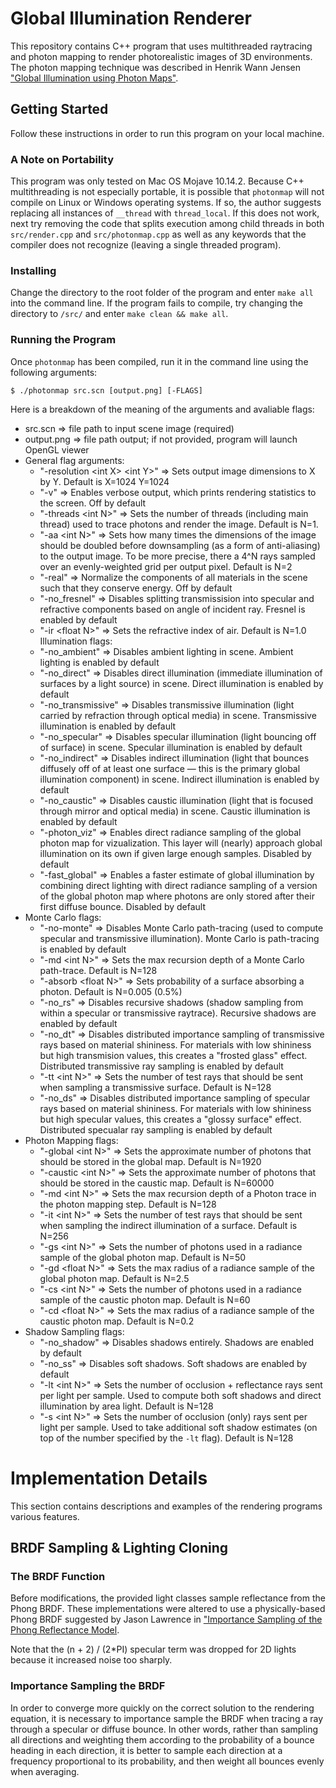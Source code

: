 # Global Illumination Renderer
This repository contains C++ program that uses multithreaded raytracing and photon mapping to render photorealistic images of 3D environments. The photon mapping technique was described in Henrik Wann Jensen ["Global Illumination using Photon Maps"](http://graphics.ucsd.edu/~henrik/papers/photon_map/global_illumination_using_photon_maps_egwr96.pdf).

## Getting Started

Follow these instructions in order to run this program on your local machine.

### A Note on Portability

This program was only tested on Mac OS Mojave 10.14.2. Because C++ multithreading is not especially portable, it is possible that `photonmap` will not compile on Linux or Windows operating systems. If so, the author suggests replacing all instances of `__thread` with `thread_local`. If this does not work, next try removing the code that splits execution among child threads in both `src/render.cpp` and `src/photonmap.cpp` as well as any keywords that the compiler does not recognize (leaving a single threaded program).

### Installing

Change the directory to the root folder of the program and enter `make all` into the command line. If the program fails to compile, try changing the directory to `/src/` and enter `make clean && make all`.

### Running the Program

Once `photonmap` has been compiled, run it in the command line using the following arguments:

```
$ ./photonmap src.scn [output.png] [-FLAGS]
```

Here is a breakdown of the meaning of the arguments and avaliable flags:
* src.scn => file path to input scene image (required)
* output.png => file path output; if not provided, program will launch OpenGL viewer
* General flag arguments:
  * "-resolution \<int X> \<int Y>" => Sets output image dimensions to X by Y. Default is X=1024 Y=1024
  * "-v" => Enables verbose output, which prints rendering statistics to the screen. Off by default
  * "-threads \<int N>" => Sets the number of threads (including main thread) used to trace photons and render the image. Default is N=1.
  * "-aa \<int N>" => Sets how many times the dimensions of the image should be doubled before downsampling (as a form of anti-aliasing) to the output image. To be more precise, there a 4^N rays sampled over an evenly-weighted grid per output pixel. Default is N=2
  * "-real" => Normalize the components of all materials in the scene such that they conserve energy. Off by default
  * "-no_fresnel" => Disables splitting transmissision into specular and refractive components based on angle of incident ray. Fresnel is enabled by default
  * "-ir \<float N>" => Sets the refractive index of air. Default is N=1.0
Illumination flags:
  * "-no_ambient" => Disables ambient lighting in scene. Ambient lighting is enabled by default
  * "-no_direct" => Disables direct illumination (immediate illumination of surfaces by a light source) in scene. Direct illumination is enabled by default
  * "-no_transmissive" => Disables transmissive illumination (light carried by refraction through optical media) in scene. Transmissive illumination is enabled by default
  * "-no_specular" => Disables specular illumination (light bouncing off of surface) in scene. Specular illumination is enabled by default
  * "-no_indirect" => Disables indirect illumination (light that bounces diffusely off of at least one surface — this is the primary global illumination component) in scene. Indirect illumination is enabled by default
  * "-no_caustic" => Disables caustic illumination (light that is focused through mirror and optical media) in scene. Caustic illumination is enabled by default
  * "-photon_viz" => Enables direct radiance sampling of the global photon map for vizualization. This layer will (nearly) approach global illumination on its own if given large enough samples. Disabled by default
  * "-fast_global" => Enables a faster estimate of global illumination by combining direct lighting with direct radiance sampling of a version of the global photon map where photons are only stored after their first diffuse bounce. Disabled by default
* Monte Carlo flags:
  * "-no-monte" => Disables Monte Carlo path-tracing (used to compute specular and transmissive illumination). Monte Carlo is path-tracing is enabled by default
  * "-md \<int N>" => Sets the max recursion depth of a Monte Carlo path-trace. Default is N=128
  * "-absorb \<float N>" => Sets probability of a surface absorbing a photon. Default is N=0.005 (0.5%)
  * "-no_rs" => Disables recursive shadows (shadow sampling from within a specular or transmissive raytrace). Recursive shadows are enabled by default
  * "-no_dt" => Disables distributed importance sampling of transmissive rays based on material shininess. For materials with low shininess but high transmision values, this creates a "frosted glass" effect. Distributed transmissive ray sampling is enabled by default
  * "-tt \<int N>" => Sets the number of test rays that should be sent when sampling a transmissive surface. Default is N=128
  * "-no_ds" => Disables distributed importance sampling of specular rays based on material shininess. For materials with low shininess but high specular values, this creates a "glossy surface" effect. Distributed specualar ray sampling is enabled by default
* Photon Mapping flags:
  * "-global \<int N>" => Sets the approximate number of photons that should be stored in the global map. Default is N=1920
  * "-caustic \<int N>" => Sets the approximate number of photons that should be stored in the caustic map. Default is N=60000
  * "-md \<int N>" => Sets the max recursion depth of a Photon trace in the photon mapping step. Default is N=128
  * "-it \<int N>" => Sets the number of test rays that should be sent when sampling the indirect illumination of a surface. Default is N=256
  * "-gs \<int N>" => Sets the number of photons used in a radiance sample of the global photon map. Default is N=50
  * "-gd \<float N>" => Sets the max radius of a radiance sample of the global photon map. Default is N=2.5
  * "-cs \<int N>" => Sets the number of photons used in a radiance sample of the caustic photon map. Default is N=60
  * "-cd \<float N>" => Sets the max radius of a radiance sample of the caustic photon map. Default is N=0.2
* Shadow Sampling flags:
  * "-no_shadow" => Disables shadows entirely. Shadows are enabled by default
  * "-no_ss" => Disables soft shadows. Soft shadows are enabled by default
  * "-lt \<int N>" => Sets the number of occlusion + reflectance rays sent per light per sample. Used to compute both soft shadows and direct illumination by area light. Default is N=128
  * "-s \<int N>" => Sets the number of occlusion (only) rays sent per light per sample. Used to take additional soft shadow estimates (on top of the number specified by the `-lt` flag). Default is N=128


# Implementation Details

This section contains descriptions and examples of the rendering programs various features.

## BRDF Sampling & Lighting Cloning

### The BRDF Function
Before modifications, the provided light classes sample reflectance from the Phong BRDF. These implementations were altered to use a physically-based Phong BRDF suggested by Jason Lawrence in ["Importance Sampling of the Phong Reflectance Model](http://www.cs.princeton.edu/courses/archive/fall18/cos526/papers/importance.pdf).

Note that the (n + 2) / (2*PI) specular term was dropped for 2D lights because it increased noise too sharply.

### Importance Sampling the BRDF
In order to converge more quickly on the correct solution to the rendering equation, it is necessary to importance sample the BRDF when tracing a ray through a specular or diffuse bounce. In other words, rather than sampling all directions and weighting them according to the probability of a bounce heading in each direction, it is better to sample each direction at a frequency proportional to its probability, and then weight all bounces evenly when averaging.
